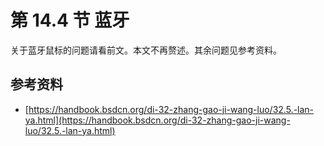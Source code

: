# 第 14.4 节 蓝牙

关于蓝牙鼠标的问题请看前文。本文不再赘述。其余问题见参考资料。

## 参考资料

- [https://handbook.bsdcn.org/di-32-zhang-gao-ji-wang-luo/32.5.-lan-ya.html](https://handbook.bsdcn.org/di-32-zhang-gao-ji-wang-luo/32.5.-lan-ya.html)